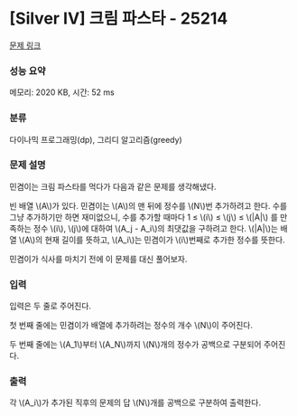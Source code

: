 # [Silver IV] 크림 파스타 - 25214 

[문제 링크](https://www.acmicpc.net/problem/25214) 

### 성능 요약

메모리: 2020 KB, 시간: 52 ms

### 분류

다이나믹 프로그래밍(dp), 그리디 알고리즘(greedy)

### 문제 설명

<p>민겸이는 크림 파스타를 먹다가 다음과 같은 문제를 생각해냈다.</p>

<p>빈 배열 \(A\)가 있다. 민겸이는 \(A\)의 맨 뒤에 정수를 \(N\)번 추가하려고 한다. 수를 그냥 추가하기만 하면 재미없으니, 수를 추가할 때마다 1 ≤ \(i\) ≤ \(j\) ≤ \(|A|\) 를 만족하는 정수 \(i\), \(j\)에 대하여 \(A_j - A_i\)의 최댓값을 구하려고 한다. \(|A|\)는 배열 \(A\)의 현재 길이를 뜻하고, \(A_i\)는 민겸이가 \(i\)번째로 추가한 정수를 뜻한다.</p>

<p>민겸이가 식사를 마치기 전에 이 문제를 대신 풀어보자.</p>

### 입력 

 <p>입력은 두 줄로 주어진다.</p>

<p>첫 번째 줄에는 민겸이가 배열에 추가하려는 정수의 개수 \(N\)이 주어진다.</p>

<p>두 번째 줄에는 \(A_1\)부터 \(A_N\)까지 \(N\)개의 정수가 공백으로 구분되어 주어진다.</p>

### 출력 

 <p>각 \(A_i\)가 추가된 직후의 문제의 답 \(N\)개를 공백으로 구분하여 출력한다.</p>

